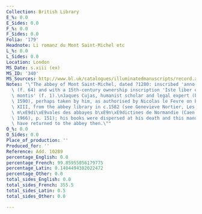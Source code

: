 ```yaml
---
Collection: British Library
E_%: 0.0
E_Sides: 0.0
F_%: 0.0
F_Sides: 0.0
Folia: '179'
Headnote: Li romanz du Mont Saint-Michel etc
L_%: 0.0
L_Sides: 0.0
Location: London
MS_Date: s.xiii (ex)
MS_ID: '340'
MS_Sources: http://www.bl.uk/catalogues/illuminatedmanuscripts/record.asp?MSID=1933&CollID=27&NStart=10289
Notes: "\"The abbey of Mont Saint-Michel, dated ?1280: inscribed 'anno octog[esimo]',\
  \ (f. 64) and with a 15th-century ownership inscription 'Iste liber est de thesauraria\
  \ montis' (f. 1).\nJaques Cujas, humanist scholar and legal expert (b. 1529, d.\
  \ 1590), perhaps taken by him, as authorised by Nicolas le Fevre on behalf of Louis\
  \ XIII, from the abbey library in c.1582 (see Genevieve Nortier, Les bibliotheques\
  \ m\xE9di\xE9vales des abbayes b\xE9n\xE9dictines de Normandie (Caen: Caron et cie,\
  \ 1966), p. 151); his books were dispersed at his death and this manuscript may\
  \ have returned to the abbey then.\""
O_%: 0.0
O_Sides: 0.0
Place_of_production: ''
Produced_for: ''
Reference: Add. 10289
percentage_English: 0.0
percentage_French: 99.85955056179775
percentage_Latin: 0.1404494382022472
percentage_Other: 0.0
total_sides_English: 0.0
total_sides_French: 355.5
total_sides_Latin: 0.5
total_sides_Other: 0.0

---
```

